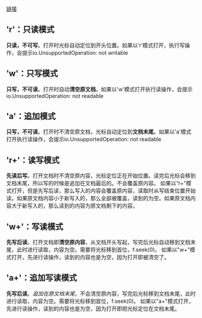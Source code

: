 [链接](https://blog.csdn.net/sinat_41774836/article/details/111290413)

## 'r'：只读模式
**只读，不可写**。打开时光标自动定位到开头位置。如果以‘r’模式打开，执行写操作，会提示io.UnsupportedOperation: not writable

## 'w'：只写模式 
**只写，不可读**。打开时自动**清空原文档**。如果以'w'模式打开执行读操作，会提示io.UnsupportedOperation: not readable

## 'a'：追加模式
**只写，不可读**。打开时不清空原文档，光标自动定位到**文档末尾**。如果以'a'模式打开执行读操作，会提示io.UnsupportedOperation: not readable

## 'r+'：读写模式
**先读后写**。打开文档时不清空原内容，光标定位正在开始位置。读完后光标会移到文档末尾，所以写的时候是追加在文档最后的。不会覆盖原内容。
如果以“r+”模式打开，但是先写后读，那么写入的内容会覆盖原内容，读取时从写结束位置开始读。如果原文档内容小于新写入的，那么全部被覆盖，读到的为空。如果原文档内容大于新写入的，那么读到的内容为原文档剩下的内容。

## 'w+'：写读模式
**先写后读**。打开文档即**清空原内容**，从文档开头写起，写完后光标自动移到文档末尾，此时进行读取，内容为空。需要将光标移到首位，f.seek(0)。
如果以"w+"模式打开，先进行读操作，读到的内容也是为空，因为打开即被清空了。

## 'a+'：追加写读模式
**先写后读**。*追加在原文档末尾*，不会清空原内容，写完后光标移到文档末尾，此时进行读取，内容为空。需要将光标移到首位，f.seek(0)。
如果以"a+"模式打开，先进行读操作，读到的内容也是为空，因为打开即把光标定位在文档末尾。

